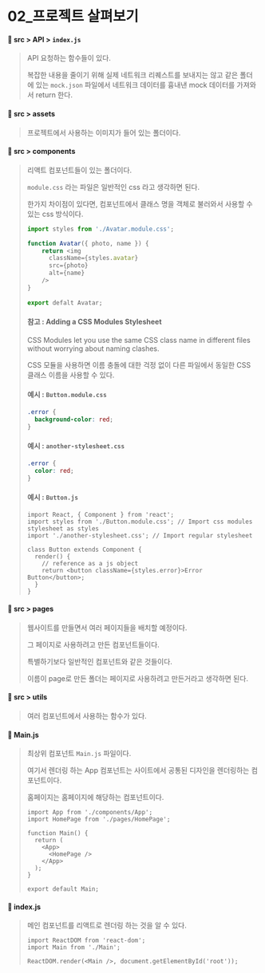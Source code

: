 # 02_프로젝트 살펴보기 

#### 📂 src > API > `index.js` 

> API 요청하는 함수들이 있다. 
>
> 복잡한 내용을 줄이기 위해 실제 네트워크 리퀘스트를 보내지는 않고 같은 폴더 에 있는 `mock.json`  파일에서 네트워크 데이터를 흉내낸 mock 데이터를 가져와서 return 한다. 



#### 📂 src > assets 

> 프로젝트에서 사용하는 이미지가 들어 있는 폴더이다. 



#### 📂 src > components

> 리액트 컴포넌트들이 있는 폴더이다. 
>
> `module.css` 라는 파일은 일반적인 css 라고 생각하면 된다. 
>
> 한가지 차이점이 있다면, 컴포넌트에서 클래스 명을 객체로 불러와서 사용할 수 있는 css 방식이다. 
>
> ```javascript
> import styles from './Avatar.module.css';
> 
> function Avatar({ photo, name }) {
>     return <img 
>     	className={styles.avatar}
>     	src={photo}
>     	alt={name}
>     />
> }
>         
> export defalt Avatar;
> ```
>
> #### 참고 : Adding a CSS Modules Stylesheet
>
> CSS Modules let you use the same CSS class name in different files without worrying about naming clashes. 
>
> CSS 모듈을 사용하면 이름 충돌에 대한 걱정 없이 다른 파일에서 동일한 CSS 클래스 이름을 사용할 수 있다. 
>
> #### 예시 : `Button.module.css`
>
> ```CSS
> .error {
>   background-color: red;
> }
> ```
>
> #### 예시 : `another-stylesheet.css`
>
> ```CSS
> .error {
>   color: red;
> }
> ```
>
> #### 예시 : `Button.js`
>
> ```react
> import React, { Component } from 'react';
> import styles from './Button.module.css'; // Import css modules stylesheet as styles
> import './another-stylesheet.css'; // Import regular stylesheet
> 
> class Button extends Component {
>   render() {
>     // reference as a js object
>     return <button className={styles.error}>Error Button</button>;
>   }
> }
> ```



#### 📂 src > pages

> 웹사이트를 만들면서 여러 페이지들을 배치할 예정이다. 
>
> 그 페이지로 사용하려고 만든 컴포넌트들이다. 
>
> 특별하기보다 일반적인 컴포넌트와 같은 것들이다. 
>
> 이름이 page로 만든 폴더는 페이지로 사용하려고 만든거라고 생각하면 된다. 



#### 📂 src > utils

> 여러 컴포넌트에서 사용하는 함수가 있다. 



#### 📂 Main.js

> 최상위 컴포넌트 `Main.js` 파일이다. 
>
> 여기서 렌더링 하는 App 컴포넌트는 사이트에서 공통된 디자인을 렌더링하는 컴포넌트이다. 
>
> 홈페이지는 홈페이지에 해당하는 컴포넌트이다. 
>
> ```react
> import App from './components/App';
> import HomePage from './pages/HomePage';
> 
> function Main() {
>   return (
>     <App>
>       <HomePage />
>     </App>
>   );
> }
> 
> export default Main;
> 
> ```



#### 📂 index.js

> 메인 컴포넌트를 리액트로 렌더링 하는 것을 알 수 있다. 
>
> ```react
> import ReactDOM from 'react-dom';
> import Main from './Main';
> 
> ReactDOM.render(<Main />, document.getElementById('root'));
> 
> ```



